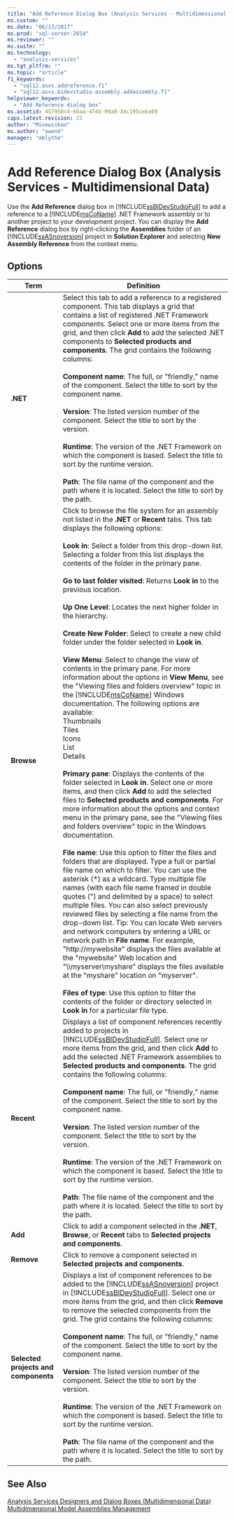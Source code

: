 ```yaml
---
title: "Add Reference Dialog Box (Analysis Services - Multidimensional Data) | Microsoft Docs"
ms.custom: ""
ms.date: "06/13/2017"
ms.prod: "sql-server-2014"
ms.reviewer: ""
ms.suite: ""
ms.technology: 
  - "analysis-services"
ms.tgt_pltfrm: ""
ms.topic: "article"
f1_keywords: 
  - "sql12.asvs.addreference.f1"
  - "sql12.asvs.bidevstudio.assembly.addassembly.f1"
helpviewer_keywords: 
  - "Add Reference dialog box"
ms.assetid: 457958c4-6baa-474d-99a0-34c195ceba09
caps.latest.revision: 22
author: "Minewiskan"
ms.author: "owend"
manager: "mblythe"
---
```

# Add Reference Dialog Box (Analysis Services - Multidimensional Data)
  Use the **Add Reference** dialog box in [!INCLUDE[ssBIDevStudioFull](../includes/ssbidevstudiofull-md.md)] to add a reference to a [!INCLUDE[msCoName](../includes/msconame-md.md)] .NET Framework assembly or to another project to your development project. You can display the **Add Reference** dialog box by right-clicking the **Assemblies** folder of an [!INCLUDE[ssASnoversion](../includes/ssasnoversion-md.md)] project in **Solution Explorer** and selecting **New Assembly Reference** from the context menu.  
  
## Options  
  
|Term|Definition|  
|----------|----------------|  
|**.NET**|Select this tab to add a reference to a registered component. This tab displays a grid that contains a list of registered .NET Framework components. Select one or more items from the grid, and then click **Add** to add the selected .NET components to **Selected products and components**. The grid contains the following columns:<br /><br /> **Component name**: The full, or "friendly," name of the component. Select the title to sort by the component name.<br /><br /> **Version**: The listed version number of the component. Select the title to sort by the version.<br /><br /> **Runtime**: The version of the .NET Framework on which the component is based. Select the title to sort by the runtime version.<br /><br /> **Path**: The file name of the component and the path where it is located. Select the title to sort by the path.|  
|**Browse**|Click to browse the file system for an assembly not listed in the **.NET** or **Recent** tabs. This tab displays the following options:<br /><br /> **Look in**: Select a folder from this drop-down list. Selecting a folder from this list displays the contents of the folder in the primary pane.<br /><br /> **Go to last folder visited**: Returns **Look in** to the previous location.<br /><br /> **Up One Level**: Locates the next higher folder in the hierarchy.<br /><br /> **Create New Folder**: Select to create a new child folder under the folder selected in **Look in**.<br /><br /> **View Menu**: Select to change the view of contents in the primary pane.  For more information about the options in **View Menu**, see the "Viewing files and folders overview" topic in the [!INCLUDE[msCoName](../includes/msconame-md.md)] Windows documentation. The following options are available:<br />Thumbnails<br />Tiles<br />Icons<br />List<br />Details<br /><br /> **Primary pane**: Displays the contents of the folder selected in **Look in**. Select one or more items, and then click **Add** to add the selected files to **Selected products and components**. For more information about the options and context menu in the primary pane, see the "Viewing files and folders overview" topic in the Windows documentation.<br /><br /> **File name**: Use this option to filter the files and folders that are displayed. Type a full or partial file name on which to filter. You can use the asterisk (\*) as a wildcard. Type multiple file names (with each file name framed in double quotes (") and delimited by a space) to select multiple files. You can also select previously reviewed files by selecting a file name from the drop-down list. Tip: You can locate Web servers and network computers by entering a URL or network path in **File name**. For example, "http://mywebsite" displays the files available at the "mywebsite" Web location and "\\\myserver\myshare" displays the files available at the "myshare" location on "myserver".<br /><br /> **Files of type**: Use this option to filter the contents of the folder or directory selected in **Look in** for a particular file type.|  
|**Recent**|Displays a list of component references recently added to projects in [!INCLUDE[ssBIDevStudioFull](../includes/ssbidevstudiofull-md.md)]. Select one or more items from the grid, and then click **Add** to add the selected .NET Framework assemblies to **Selected products and components**. The grid contains the following columns:<br /><br /> **Component name**: The full, or "friendly," name of the component. Select the title to sort by the component name.<br /><br /> **Version**: The listed version number of the component. Select the title to sort by the version.<br /><br /> **Runtime**: The version of the .NET Framework on which the component is based. Select the title to sort by the runtime version.<br /><br /> **Path**: The file name of the component and the path where it is located. Select the title to sort by the path.|  
|**Add**|Click to add a component selected in the **.NET**, **Browse**, or **Recent** tabs to **Selected projects and components**.|  
|**Remove**|Click to remove a component selected in **Selected projects and components**.|  
|**Selected projects and components**|Displays a list of component references to be added to the [!INCLUDE[ssASnoversion](../includes/ssasnoversion-md.md)] project in [!INCLUDE[ssBIDevStudioFull](../includes/ssbidevstudiofull-md.md)]. Select one or more items from the grid, and then click **Remove** to remove the selected components from the grid. The grid contains the following columns:<br /><br /> **Component name**: The full, or "friendly," name of the component. Select the title to sort by the component name.<br /><br /> **Version**: The listed version number of the component. Select the title to sort by the version.<br /><br /> **Runtime**: The version of the .NET Framework on which the component is based. Select the title to sort by the runtime version.<br /><br /> **Path**: The file name of the component and the path where it is located. Select the title to sort by the path.|  
  
## See Also  
 [Analysis Services Designers and Dialog Boxes &#40;Multidimensional Data&#41;](../../2014/analysis-services/analysis-services-designers-and-dialog-boxes-multidimensional-data.md)   
 [Multidimensional Model Assemblies Management](../../2014/analysis-services/multidimensional-model-assemblies-management.md)  
  
  
